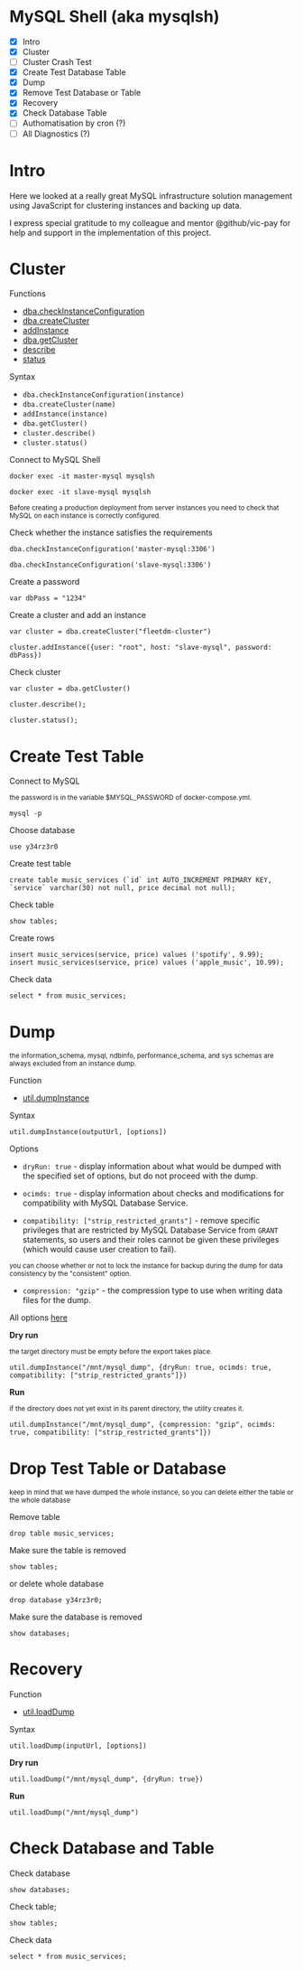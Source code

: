 # MySQL Shell (aka mysqlsh)

- [X] Intro
- [X] Cluster
- [ ] Cluster Crash Test
- [X] Create Test Database Table
- [X] Dump
- [X] Remove Test Database or Table
- [X] Recovery
- [X] Check Database Table
- [ ] Authomatisation by cron (?)
- [ ] All Diagnostics (?)

# Intro

Here we looked at a really great MySQL infrastructure solution management using JavaScript for clustering instances and backing up data.

I express special gratitude to my colleague and mentor @github/vic-pay for help and support in the implementation of this project.

# Cluster

Functions

+ [dba.checkInstanceConfiguration](https://dev.mysql.com/doc/mysql-shell/8.0/en/check-instance-configuration.html)
+ [dba.createCluster](https://dev.mysql.com/doc/mysql-shell/8.0/en/create-cluster.html)
+ [addInstance](https://dev.mysql.com/doc/mysql-shell/8.0/en/add-instances-cluster.html)
+ [dba.getCluster](https://dev.mysql.com/doc/mysql-shell/8.0/en/monitoring-innodb-cluster.html)
+ [describe](https://dev.mysql.com/doc/mysql-shell/8.0/en/monitoring-innodb-cluster.html#describe-structure-innodb-cluster)
+ [status](https://dev.mysql.com/doc/mysql-shell/8.0/en/monitoring-innodb-cluster.html#check-innodb-cluster-status)

Syntax

+ `dba.checkInstanceConfiguration(instance)`
+ `dba.createCluster(name)`
+ `addInstance(instance)`
+ `dba.getCluster()`
+ `cluster.describe()`
+ `cluster.status()`

Connect to MySQL Shell

```
docker exec -it master-mysql mysqlsh
```

```
docker exec -it slave-mysql mysqlsh
```

<sub> Before creating a production deployment from server instances you need to check that MySQL on each instance is correctly configured. </sub>

Check whether the instance satisfies the requirements

```
dba.checkInstanceConfiguration('master-mysql:3306')
```

```
dba.checkInstanceConfiguration('slave-mysql:3306')
```


Create a password

```
var dbPass = "1234"
```

Create a cluster and add an instance

```
var cluster = dba.createCluster("fleetdm-cluster")
```

```
cluster.addInstance({user: "root", host: "slave-mysql", password: dbPass})
```

Check cluster

```
var cluster = dba.getCluster()
```

```
cluster.describe();
```

```
cluster.status();
```

# Create Test Table

Connect to MySQL

<sub> the password is in the variable $MYSQL_PASSWORD of docker-compose.yml. </sub>

```
mysql -p
```

Choose database

```
use y34rz3r0
```

Create test table

```
create table music_services (`id` int AUTO_INCREMENT PRIMARY KEY, `service` varchar(30) not null, price decimal not null);
```

Check table

```
show tables;
```

Create rows

```
insert music_services(service, price) values ('spotify', 9.99);
insert music_services(service, price) values ('apple_music', 10.99);
```

Сheck data

```
select * from music_services;
```

# Dump

<sub>the information_schema, mysql, ndbinfo, performance_schema, and sys schemas are always excluded from an instance dump.</sub>

Function
+ [util.dumpInstance](https://dev.mysql.com/doc/mysql-shell/8.0/en/mysql-shell-utilities-dump-instance-schema.html#mysql-shell-utilities-dump-opt-run)

Syntax

`util.dumpInstance(outputUrl, [options])`

Options

+ `dryRun: true` - display information about what would be dumped with the specified set of options, but do not proceed with the dump.

+ `ocimds: true` - display information about checks and modifications for compatibility with MySQL Database Service.

+ `compatibility: ["strip_restricted_grants"]` - remove specific privileges that are restricted by MySQL Database Service from `GRANT` statements, so users and their roles cannot be given these privileges (which would cause user creation to fail). 

<sub> you can choose whether or not to lock the instance for backup during the dump for data consistency by the "consistent" option. </sub>

+ `compression: "gzip"` - the compression type to use when writing data files for the dump. 

All options [here](https://dev.mysql.com/doc/mysql-shell/8.0/en/mysql-shell-utilities-dump-instance-schema.html#mysql-shell-utilities-dump-opt-control)

**Dry run**

<sub>the target directory must be empty before the export takes place.</sub>

```
util.dumpInstance("/mnt/mysql_dump", {dryRun: true, ocimds: true, compatibility: ["strip_restricted_grants"]})
```

**Run**

<sub>if the directory does not yet exist in its parent directory, the utility creates it.</sub>

```
util.dumpInstance("/mnt/mysql_dump", {compression: "gzip", ocimds: true, compatibility: ["strip_restricted_grants"]})
```

# Drop Test Table or Database

<sub> keep in mind that we have dumped the whole instance, so you can delete either the table or the whole database </sub>

Remove table

```
drop table music_services;
```

Make sure the table is removed

```
show tables;
```

or delete whole database

```
drop database y34rz3r0;
```

Make sure the database is removed

```
show databases;
```

# Recovery

Function
+ [util.loadDump](https://dev.mysql.com/doc/mysql-shell/8.0/en/mysql-shell-utilities-load-dump.html#mysql-shell-utilities-load-dump-run)

Syntax

`util.loadDump(inputUrl, [options])`

**Dry run**

```
util.loadDump("/mnt/mysql_dump", {dryRun: true})
```

**Run**

```
util.loadDump("/mnt/mysql_dump")
```

# Check Database and Table

Check database

```
show databases;
```

Check table;

```
show tables;
```

Check data

```
select * from music_services;
```
